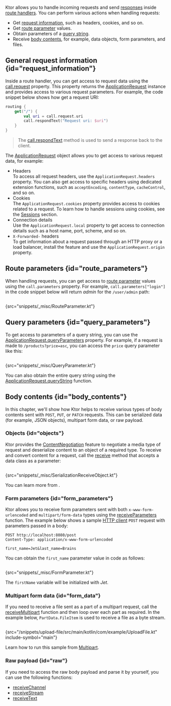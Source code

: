 [//]: # (title: Requests)

Ktor allows you to handle incoming requests and send [responses](responses.md) inside [route handlers](Routing_in_Ktor.md#define_route). You can perform various actions when handling requests:
* Get [request information](#request_information), such as headers, cookies, and so on.
* Get [route parameter](#route_parameters) values.
* Obtain parameters of a [query string](#query_parameters).
* Receive [body contents](#body_contents), for example, data objects, form parameters, and files.

## General request information {id="request_information"}
Inside a route handler, you can get access to request data using the [call.request](https://api.ktor.io/%ktor_version%/io.ktor.application/-application-call/request.html) property. This property returns the [ApplicationRequest](https://api.ktor.io/%ktor_version%/io.ktor.request/-application-request/index.html) instance and provides access to various request parameters. For example, the code snippet below shows how get a request URI:
```kotlin
routing {
    get("/") {
        val uri = call.request.uri
        call.respondText("Request uri: $uri")
    }
}
```
> The [call.respondText](responses.md) method is used to send a response back to the client.

The [ApplicationRequest](https://api.ktor.io/%ktor_version%/io.ktor.request/-application-request/index.html) object allows you to get access to various request data, for example:
* Headers  
  To access all request headers, use the `ApplicationRequest.headers` property. You can also get access to specific headers using dedicated extension functions, such as `acceptEncoding`, `contentType`, `cacheControl`, and so on.
* Cookies  
  The `ApplicationRequest.cookies` property provides access to cookies related to a request. To learn how to handle sessions using cookies, see the [Sessions](sessions.md) section.
* Connection details  
  Use the `ApplicationRequest.local` property to get access to connection details such as a host name, port, scheme, and so on.
* `X-Forwarded-` headers  
  To get information about a request passed through an HTTP proxy or a load balancer, install the [](forward-headers.md) feature and use the `ApplicationRequest.origin` property.


## Route parameters {id="route_parameters"}
When handling requests, you can get access to [route parameter](Routing_in_Ktor.md#route_parameter) values using the `call.parameters` property. For example, `call.parameters["login"]` in the code snippet below will return _admin_ for the `/user/admin` path:
```kotlin
```
{src="snippets/_misc/RouteParameter.kt"}


## Query parameters {id="query_parameters"}

To get access to parameters of a <emphasis tooltip="query_string">query string</emphasis>, you can use the [ApplicationRequest.queryParameters](https://api.ktor.io/%ktor_version%/io.ktor.request/-application-request/query-parameters.html) property. For example, if a request is made to `/products?price=asc`, you can access the `price` query parameter like this:

```kotlin
```
{src="snippets/_misc/QueryParameter.kt"}

You can also obtain the entire query string using the [ApplicationRequest.queryString](https://api.ktor.io/%ktor_version%/io.ktor.request/query-string.html) function.


## Body contents {id="body_contents"}
In this chapter, we'll show how Ktor helps to receive various types of body contents sent with `POST`, `PUT`, or `PATCH` requests.
This can be serialized data (for example, JSON objects), multipart form data, or raw payload.

### Objects {id="objects"}
Ktor provides the [ContentNegotiation](serialization.md) feature to negotiate a media type of request and deserialize content to an object of a required type. To receive and convert content for a request, call the [receive](https://api.ktor.io/%ktor_version%/io.ktor.request/receive.html) method that accepts a data class as a parameter: 
```kotlin
```
{src="snippets/_misc/SerializationReceiveObject.kt"}

You can learn more from [](serialization.md).

### Form parameters {id="form_parameters"}
Ktor allows you to receive form parameters sent with both `x-www-form-urlencoded` and `multipart/form-data` types using the [receiveParameters](https://api.ktor.io/%ktor_version%/io.ktor.request/receive-parameters.html) function. The example below shows a sample [HTTP client](https://www.jetbrains.com/help/idea/http-client-in-product-code-editor.html) `POST` request with parameters passed in a body:
```HTTP
POST http://localhost:8080/post
Content-Type: application/x-www-form-urlencoded

first_name=Jet&last_name=Brains
```
You can obtain the `first_name` parameter value in code as follows:
```kotlin
```
{src="snippets/_misc/FormParameter.kt"}

The `firstName` variable will be initialized with _Jet_.

### Multipart form data {id="form_data"}
If you need to receive a file sent as a part of a multipart request, call the [receiveMultipart](https://api.ktor.io/%ktor_version%/io.ktor.request/receive-multipart.html) function and then loop over each part as required. In the example below, `PartData.FileItem` is used to receive a file as a byte stream.
```kotlin
```
{src="/snippets/upload-file/src/main/kotlin/com/example/UploadFile.kt" include-symbol="main"}

Learn how to run this sample from [Multipart](https://github.com/ktorio/ktor-documentation/tree/master/codeSnippets/snippets/upload-file).


### Raw payload {id="raw"}
If you need to access the raw body payload and parse it by yourself, you can use the following functions:
* [receiveChannel](https://api.ktor.io/%ktor_version%/io.ktor.request/-application-request/receive-channel.html)
* [receiveStream](https://api.ktor.io/%ktor_version%/io.ktor.request/receive-stream.html)
* [receiveText](https://api.ktor.io/%ktor_version%/io.ktor.request/receive-text.html)
